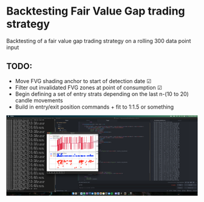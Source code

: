 
# Backtesting Fair Value Gap trading strategy

Backtesting of a fair value gap trading strategy on a rolling 300 data point input

## TODO:
- Move FVG shading anchor to start of detection date &#x2611;
- Filter out invalidated FVG zones at point of consumption &#x2611;
- Begin defining a set of entry strats depending on the last n-(10 to 20) candle movements
- Build in entry/exit position commands + fit to 1:1.5 or something

![alt text](https://github.com/CacheMoneyPlaya/backtest-rndm1.0/blob/main/Charts/Screenshot%202022-11-03%20at%2000.26.51.png?raw=true)
